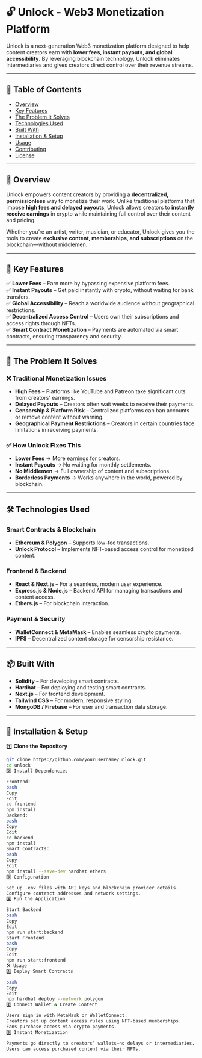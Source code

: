 # 🔓 Unlock - Web3 Monetization Platform

Unlock is a next-generation Web3 monetization platform designed to help content creators earn with **lower fees, instant payouts, and global accessibility**. By leveraging blockchain technology, Unlock eliminates intermediaries and gives creators direct control over their revenue streams.

---

## 📜 Table of Contents

- [Overview](#overview)
- [Key Features](#key-features)
- [The Problem It Solves](#the-problem-it-solves)
- [Technologies Used](#technologies-used)
- [Built With](#built-with)
- [Installation & Setup](#installation--setup)
- [Usage](#usage)
- [Contributing](#contributing)
- [License](#license)

---

## 🌟 Overview

Unlock empowers content creators by providing a **decentralized, permissionless** way to monetize their work. Unlike traditional platforms that impose **high fees and delayed payouts**, Unlock allows creators to **instantly receive earnings** in crypto while maintaining full control over their content and pricing.

Whether you’re an artist, writer, musician, or educator, Unlock gives you the tools to create **exclusive content, memberships, and subscriptions** on the blockchain—without middlemen.

---

## 🚀 Key Features

✅ **Lower Fees** – Earn more by bypassing expensive platform fees.  
✅ **Instant Payouts** – Get paid instantly with crypto, without waiting for bank transfers.  
✅ **Global Accessibility** – Reach a worldwide audience without geographical restrictions.  
✅ **Decentralized Access Control** – Users own their subscriptions and access rights through NFTs.  
✅ **Smart Contract Monetization** – Payments are automated via smart contracts, ensuring transparency and security.

---

## 🔧 The Problem It Solves

### ❌ **Traditional Monetization Issues**

- **High Fees** – Platforms like YouTube and Patreon take significant cuts from creators’ earnings.
- **Delayed Payouts** – Creators often wait weeks to receive their payments.
- **Censorship & Platform Risk** – Centralized platforms can ban accounts or remove content without warning.
- **Geographical Payment Restrictions** – Creators in certain countries face limitations in receiving payments.

### ✅ **How Unlock Fixes This**

- **Lower Fees** → More earnings for creators.
- **Instant Payouts** → No waiting for monthly settlements.
- **No Middlemen** → Full ownership of content and subscriptions.
- **Borderless Payments** → Works anywhere in the world, powered by blockchain.

---

## 🛠 Technologies Used

### **Smart Contracts & Blockchain**

- **Ethereum & Polygon** – Supports low-fee transactions.
- **Unlock Protocol** – Implements NFT-based access control for monetized content.

### **Frontend & Backend**

- **React & Next.js** – For a seamless, modern user experience.
- **Express.js & Node.js** – Backend API for managing transactions and content access.
- **Ethers.js** – For blockchain interaction.

### **Payment & Security**

- **WalletConnect & MetaMask** – Enables seamless crypto payments.
- **IPFS** – Decentralized content storage for censorship resistance.

---

## 📦 Built With

- **Solidity** – For developing smart contracts.
- **Hardhat** – For deploying and testing smart contracts.
- **Next.js** – For frontend development.
- **Tailwind CSS** – For modern, responsive styling.
- **MongoDB / Firebase** – For user and transaction data storage.

---

## 🔧 Installation & Setup

1️⃣ **Clone the Repository**

```bash
git clone https://github.com/yourusername/unlock.git
cd unlock
2️⃣ Install Dependencies

Frontend:
bash
Copy
Edit
cd frontend
npm install
Backend:
bash
Copy
Edit
cd backend
npm install
Smart Contracts:
bash
Copy
Edit
npm install --save-dev hardhat ethers
3️⃣ Configuration

Set up .env files with API keys and blockchain provider details.
Configure contract addresses and network settings.
4️⃣ Run the Application

Start Backend
bash
Copy
Edit
npm run start:backend
Start Frontend
bash
Copy
Edit
npm run start:frontend
🛠 Usage
1️⃣ Deploy Smart Contracts

bash
Copy
Edit
npx hardhat deploy --network polygon
2️⃣ Connect Wallet & Create Content

Users sign in with MetaMask or WalletConnect.
Creators set up content access rules using NFT-based memberships.
Fans purchase access via crypto payments.
3️⃣ Instant Monetization

Payments go directly to creators’ wallets—no delays or intermediaries.
Users can access purchased content via their NFTs.
```
